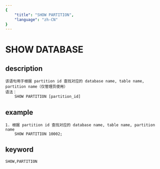 ```yaml
---
{
    "title": "SHOW PARTITION",
    "language": "zh-CN"
}
---
```


<!-- 
Licensed to the Apache Software Foundation (ASF) under one
or more contributor license agreements.  See the NOTICE file
distributed with this work for additional information
regarding copyright ownership.  The ASF licenses this file
to you under the Apache License, Version 2.0 (the
"License"); you may not use this file except in compliance
with the License.  You may obtain a copy of the License at

  http://www.apache.org/licenses/LICENSE-2.0

Unless required by applicable law or agreed to in writing,
software distributed under the License is distributed on an
"AS IS" BASIS, WITHOUT WARRANTIES OR CONDITIONS OF ANY
KIND, either express or implied.  See the License for the
specific language governing permissions and limitations
under the License.
-->

# SHOW DATABASE
## description
    该语句用于根据 partition id 查找对应的 database name, table name, partition name（仅管理员使用）
    语法：
        SHOW PARTITION [partition_id]

## example
    1. 根据 partition id 查找对应的 database name, table name, partition name
        SHOW PARTITION 10002;

## keyword
    SHOW,PARTITION

